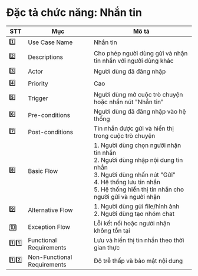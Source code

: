 # Đặc tả chức năng: Nhắn tin

| STT | Mục | Mô tả |
|-----|-----|-------|
| 1️⃣ | Use Case Name | Nhắn tin |
| 2️⃣ | Descriptions | Cho phép người dùng gửi và nhận tin nhắn với người dùng khác |
| 3️⃣ | Actor | Người dùng đã đăng nhập |
| 4️⃣ | Priority | Cao |
| 5️⃣ | Trigger | Người dùng mở cuộc trò chuyện hoặc nhấn nút "Nhắn tin" |
| 6️⃣ | Pre-conditions | Người dùng đã đăng nhập vào hệ thống |
| 7️⃣ | Post-conditions | Tin nhắn được gửi và hiển thị trong cuộc trò chuyện |
| 8️⃣ | Basic Flow | 1. Người dùng chọn người nhận tin nhắn<br>2. Người dùng nhập nội dung tin nhắn<br>3. Người dùng nhấn nút "Gửi"<br>4. Hệ thống lưu tin nhắn<br>5. Hệ thống hiển thị tin nhắn cho người gửi và người nhận |
| 9️⃣ | Alternative Flow | 1. Người dùng gửi file/hình ảnh<br>2. Người dùng tạo nhóm chat |
| 🔟 | Exception Flow | Lỗi kết nối hoặc người nhận không tồn tại |
| 1️⃣1️⃣ | Functional Requirements | Lưu và hiển thị tin nhắn theo thời gian thực |
| 1️⃣2️⃣ | Non-Functional Requirements | Độ trễ thấp và bảo mật nội dung | 